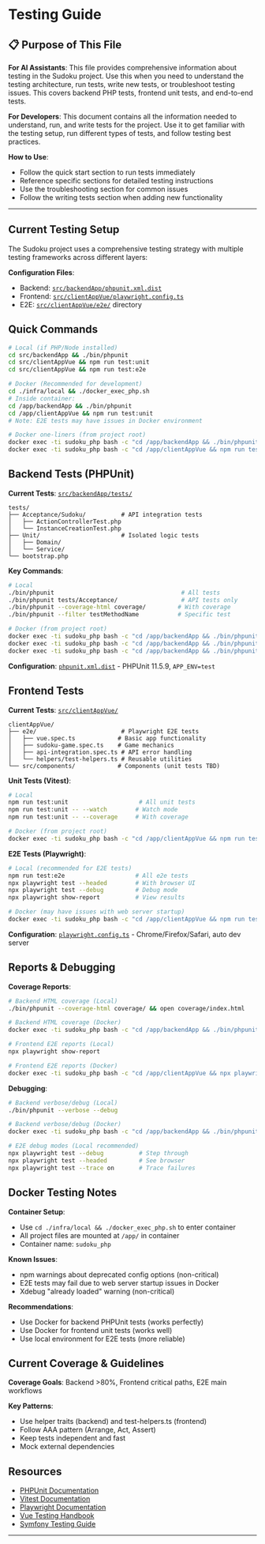 # Testing Guide

## 📋 Purpose of This File

**For AI Assistants**: This file provides comprehensive information about testing in the Sudoku project. Use this when you need to understand the testing architecture, run tests, write new tests, or troubleshoot testing issues. This covers backend PHP tests, frontend unit tests, and end-to-end tests.

**For Developers**: This document contains all the information needed to understand, run, and write tests for the project. Use it to get familiar with the testing setup, run different types of tests, and follow testing best practices.

**How to Use**:
- Follow the quick start section to run tests immediately
- Reference specific sections for detailed testing instructions
- Use the troubleshooting section for common issues
- Follow the writing tests section when adding new functionality

---

## Current Testing Setup

The Sudoku project uses a comprehensive testing strategy with multiple testing frameworks across different layers:

**Configuration Files**:
- Backend: [`src/backendApp/phpunit.xml.dist`](../src/backendApp/phpunit.xml.dist)
- Frontend: [`src/clientAppVue/playwright.config.ts`](../src/clientAppVue/playwright.config.ts)
- E2E: [`src/clientAppVue/e2e/`](../src/clientAppVue/e2e/) directory

## Quick Commands

```bash
# Local (if PHP/Node installed)
cd src/backendApp && ./bin/phpunit
cd src/clientAppVue && npm run test:unit
cd src/clientAppVue && npm run test:e2e

# Docker (Recommended for development)
cd ./infra/local && ./docker_exec_php.sh
# Inside container:
cd /app/backendApp && ./bin/phpunit
cd /app/clientAppVue && npm run test:unit
# Note: E2E tests may have issues in Docker environment

# Docker one-liners (from project root)
docker exec -ti sudoku_php bash -c "cd /app/backendApp && ./bin/phpunit"
docker exec -ti sudoku_php bash -c "cd /app/clientAppVue && npm run test:unit"
```

## Backend Tests (PHPUnit)

**Current Tests**: [`src/backendApp/tests/`](../src/backendApp/tests/)
```
tests/
├── Acceptance/Sudoku/          # API integration tests
│   ├── ActionControllerTest.php
│   └── InstanceCreationTest.php
├── Unit/                       # Isolated logic tests
│   ├── Domain/
│   └── Service/
└── bootstrap.php
```

**Key Commands**:
```bash
# Local
./bin/phpunit                                    # All tests
./bin/phpunit tests/Acceptance/                  # API tests only
./bin/phpunit --coverage-html coverage/         # With coverage
./bin/phpunit --filter testMethodName           # Specific test

# Docker (from project root)
docker exec -ti sudoku_php bash -c "cd /app/backendApp && ./bin/phpunit"
docker exec -ti sudoku_php bash -c "cd /app/backendApp && ./bin/phpunit tests/Acceptance/"
docker exec -ti sudoku_php bash -c "cd /app/backendApp && ./bin/phpunit --coverage-html coverage/"
```

**Configuration**: [`phpunit.xml.dist`](../src/backendApp/phpunit.xml.dist) - PHPUnit 11.5.9, `APP_ENV=test`

## Frontend Tests

**Current Tests**: [`src/clientAppVue/`](../src/clientAppVue/)
```
clientAppVue/
├── e2e/                        # Playwright E2E tests
│   ├── vue.spec.ts            # Basic app functionality
│   ├── sudoku-game.spec.ts    # Game mechanics
│   ├── api-integration.spec.ts # API error handling
│   └── helpers/test-helpers.ts # Reusable utilities
└── src/components/            # Components (unit tests TBD)
```

**Unit Tests (Vitest)**:
```bash
# Local
npm run test:unit                    # All unit tests
npm run test:unit -- --watch        # Watch mode
npm run test:unit -- --coverage     # With coverage

# Docker (from project root)
docker exec -ti sudoku_php bash -c "cd /app/clientAppVue && npm run test:unit"
```

**E2E Tests (Playwright)**:
```bash
# Local (recommended for E2E tests)
npm run test:e2e                    # All e2e tests
npx playwright test --headed        # With browser UI
npx playwright test --debug         # Debug mode
npx playwright show-report          # View results

# Docker (may have issues with web server startup)
docker exec -ti sudoku_php bash -c "cd /app/clientAppVue && npm run test:e2e"
```

**Configuration**: [`playwright.config.ts`](../src/clientAppVue/playwright.config.ts) - Chrome/Firefox/Safari, auto dev server

## Reports & Debugging

**Coverage Reports**:
```bash
# Backend HTML coverage (Local)
./bin/phpunit --coverage-html coverage/ && open coverage/index.html

# Backend HTML coverage (Docker)
docker exec -ti sudoku_php bash -c "cd /app/backendApp && ./bin/phpunit --coverage-html coverage/"

# Frontend E2E reports (Local)
npx playwright show-report

# Frontend E2E reports (Docker)
docker exec -ti sudoku_php bash -c "cd /app/clientAppVue && npx playwright show-report"
```

**Debugging**:
```bash
# Backend verbose/debug (Local)
./bin/phpunit --verbose --debug

# Backend verbose/debug (Docker)
docker exec -ti sudoku_php bash -c "cd /app/backendApp && ./bin/phpunit --verbose --debug"

# E2E debug modes (Local recommended)
npx playwright test --debug          # Step through
npx playwright test --headed         # See browser
npx playwright test --trace on       # Trace failures
```

## Docker Testing Notes

**Container Setup**:
- Use `cd ./infra/local && ./docker_exec_php.sh` to enter container
- All project files are mounted at `/app/` in container
- Container name: `sudoku_php`

**Known Issues**:
- npm warnings about deprecated config options (non-critical)
- E2E tests may fail due to web server startup issues in Docker
- Xdebug "already loaded" warning (non-critical)

**Recommendations**:
- Use Docker for backend PHPUnit tests (works perfectly)
- Use Docker for frontend unit tests (works well)
- Use local environment for E2E tests (more reliable)

## Current Coverage & Guidelines

**Coverage Goals**: Backend >80%, Frontend critical paths, E2E main workflows

**Key Patterns**:
- Use helper traits (backend) and test-helpers.ts (frontend)
- Follow AAA pattern (Arrange, Act, Assert)
- Keep tests independent and fast
- Mock external dependencies

## Resources

- [PHPUnit Documentation](https://phpunit.de/documentation.html)
- [Vitest Documentation](https://vitest.dev/)
- [Playwright Documentation](https://playwright.dev/)
- [Vue Testing Handbook](https://vue-test-utils.vuejs.org/)
- [Symfony Testing Guide](https://symfony.com/doc/current/testing.html)

---
